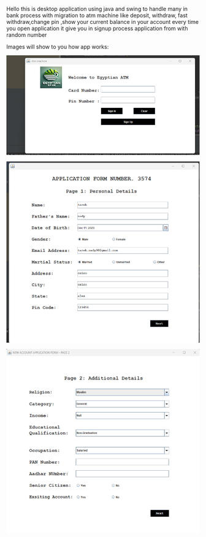 Hello this is desktop application using java and swing to handle many in bank process with migration to atm machine like deposit, withdraw, fast withdraw,change pin ,show your current balance in your account 
every time you open application it give you in signup process application from with random number

Images will show to you how app works:
 

![this is login form which if you aleardy register you can login with your card number and pint scrret number](images/first.png "Login Page")


![this first page from three page to take your personal information in case if you press signup button](images/second.png "SignupFirtPage")


![this is second signup page](images/third.png "SignupSecondPage")
